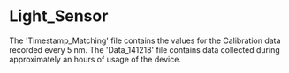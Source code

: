 # Light_Sensor

The 'Timestamp_Matching' file contains the values for the Calibration data recorded every 5 nm. 
The 'Data_141218' file contains data collected during approximately an hours of usage of the device.
